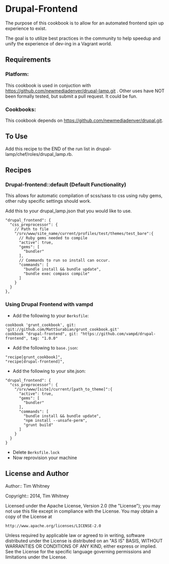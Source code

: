 Drupal-Frontend
===============

The purpose of this cookbook is to allow for an automated frontend spin up
experience to exist.

The goal is to utilize best practices in the community to help speedup and unify
the experience of dev-ing in a Vagrant world.

Requirements
------------

### Platform:

This cookbook is used in conjuction with https://github.com/newmediadenver/drupal-lamp.git .
Other uses have NOT been formally tested, but submit a pull request. It could be
fun.

### Cookbooks:

This cookbook depends on https://github.com/newmediadenver/drupal.git.

To Use
------
Add this recipe to the END of the run list in drupal-lamp/chef/roles/drupal_lamp.rb.

Recipes
-------
### Drupal-frontend::default (Default Functionality)
This allows for automatic compilation of scss/sass to css using ruby gems, other
ruby specific settings should work.

Add this to your drupal_lamp.json that you would like to use.

```
"drupal_frontend": {
  "css_preprocessor": {
    // Path to file
    "/srv/www/site_name/current/profiles/test/themes/test_bare":{
      // Ruby gems needed to compile
      "active": true,
      "gems": [
        "bundler"
      ],
      // Commands to run so install can occur.
      "commands": [
        "bundle install && bundle update",
        "bundle exec compass compile"
      ]
    }
  }
},
```

### Using Drupal Frontend with vampd

 - Add the following to your `Berksfile`:

```
cookbook 'grunt_cookbook', git: 'git://github.com/MattSurabian/grunt_cookbook.git'
cookbook "drupal-frontend", git: "https://github.com/vampd/drupal-frontend", tag: "1.0.0"
```
 - Add the following to `base.json`:

```
"recipe[grunt_cookbook]",
"recipe[drupal-frontend]",
```

 - Add the following to your site.json:
  
```
"drupal_frontend": {
  "css_preprocessor": {
    "/srv/www/[site]/current/[path_to_theme]":{
      "active": true,
      "gems": [
        "bundler"
      ],
      "commands": [
        "bundle install && bundle update",
        "npm install --unsafe-perm",
        "grunt build"
      ]
    }
  }
}
```

 - Delete `Berksfile.lock`
 - Now reprovision your machine


License and Author
------------------

Author:: Tim Whitney

Copyright:: 2014, Tim Whitney

Licensed under the Apache License, Version 2.0 (the "License");
you may not use this file except in compliance with the License.
You may obtain a copy of the License at

    http://www.apache.org/licenses/LICENSE-2.0

Unless required by applicable law or agreed to in writing, software
distributed under the License is distributed on an "AS IS" BASIS,
WITHOUT WARRANTIES OR CONDITIONS OF ANY KIND, either express or implied.
See the License for the specific language governing permissions and
limitations under the License.
